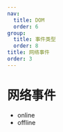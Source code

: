 ```yaml
---
nav:
  title: DOM
  order: 6
group:
  title: 事件类型
  order: 8
title: 网络事件
order: 3
---
```


# 网络事件

- online
- offline
